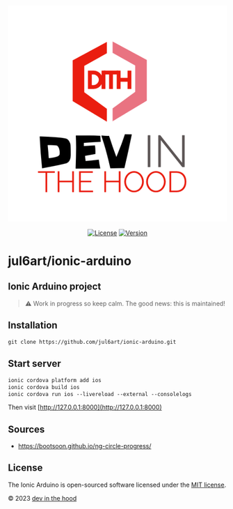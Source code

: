 <p align="center">
    <a href="https://devinthehood.com"><img src="https://github.com/jul6art/symfony-skeleton/blob/master/assets/img/devinthehood.png?raw=true" alt="logo dev in the hood"></a>
</p>

<p align="center">
    <a href="https://opensource.org/licenses/MIT" target="_blank"><img src="https://img.shields.io/badge/License-MIT-yellow.svg" alt="License"></a>
    <a href="https://github.com/jul6art/symfony-skeleton" target="_blank"><img src="https://img.shields.io/static/v1?label=stable&message=v1+coming+soon&color=orange" alt="Version"></a>
</p>

jul6art/ionic-arduino
=====================
Ionic Arduino project
---------------------

> :warning: Work in progress so keep calm. The good news: this is maintained!

Installation
------------

```shell
git clone https://github.com/jul6art/ionic-arduino.git
```


Start server
------------

```shell
ionic cordova platform add ios
ionic cordova build ios
ionic cordova run ios --livereload --external --consolelogs
```

Then visit [http://127.0.0.1:8000](http://127.0.0.1:8000)

Sources
-------

* https://bootsoon.github.io/ng-circle-progress/

License
-------

The Ionic Arduino is open-sourced software licensed under the [MIT license](https://opensource.org/licenses/MIT).

&copy; 2023 [dev in the hood](https://devinthehood.com)
